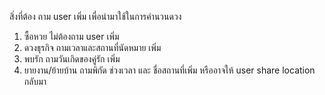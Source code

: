 สิ่งที่ต้อง ถาม user เพิ่ม เพื่อนำมาใช้ในการคำนวนดวง
1. ซื้อหวย ไม่ต้องถาม user เพิ่ม
2. ดวงธุรกิจ ถามเวลาและสถานที่นัดหมาย เพิ่ม
3. พบรัก ถามวันเกิดของคู่รัก เพิ่ม
4. ยายงาน/ย้ายบ้าน ถามพิกัด ช่วงเวลา และ ชื่อสถานที่เพิ่ม หรืออาจให้ user share location กลับมา
